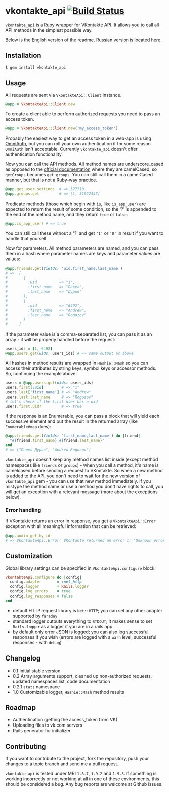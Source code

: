 # vkontakte_api [![Build Status](https://secure.travis-ci.org/7even/vkontakte_api.png)](http://travis-ci.org/7even/vkontakte_api)

`vkontakte_api` is a Ruby wrapper for VKontakte API. It allows you to call all API methods in the simplest possible way.

Below is the English version of the readme. Russian version is located [here](https://github.com/7even/vkontakte_api/blob/master/README.ru.md).

## Installation

``` bash
$ gem install vkontakte_api
```

## Usage

All requests are sent via `VkontakteApi::Client` instance.

``` ruby
@app = VkontakteApi::Client.new
```

To create a client able to perform authorized requests you need to pass an access token.

``` ruby
@app = VkontakteApi::Client.new('my_access_token')
```

Probably the easiest way to get an access token in a web-app is using [OmniAuth](https://github.com/intridea/omniauth), but you can roll your own authentication if for some reason `OmniAuth` isn't acceptable. Currently `vkontakte_api` doesn't offer authentication functionality.

Now you can call the API methods. All method names are underscore_cased as opposed to the [official documentation](http://vk.com/developers.php?oid=-17680044&p=API_Method_Description) where they are camelCased, so `getGroups` becomes `get_groups`. You can still call them in a camelCased manner, but that is not a Ruby-way practice.

``` ruby
@app.get_user_settings  # => 327710
@app.groups.get         # => [1, 31022447]
```

Predicate methods (those which begin with `is`, like `is_app_user`) are expected to return the result of some condition, so the '?' is appended to the end of the method name, and they return `true` or `false`:

``` ruby
@app.is_app_user? # => true
```

You can still call these without a '?' and get `'1'` or `'0'` in result if you want to handle that yourself.

Now for parameters. All method parameters are named, and you can pass them in a hash where parameter names are keys and parameter values are values:

``` ruby
@app.friends.get(fields: 'uid,first_name,last_name')
# =>  [
#       {
#         :uid          => "1",
#         :first_name   => "Павел",
#         :last_name    => "Дуров"
#       },
#       {
#         :uid          => "6492",
#         :first_name   => "Andrew",
#         :last_name    => "Rogozov"
#       }
#     ]
```

If the parameter value is a comma-separated list, you can pass it as an array - it will be properly handled before the request:

``` ruby
users_ids = [1, 6492]
@app.users.get(uids: users_ids) # => same output as above
```

All hashes in method results are wrapped in `Hashie::Mash` so you can access their attributes by string keys, symbol keys or accessor methods. So, continuing the example above:

``` ruby
users = @app.users.get(uids: users_ids)
users.first[:uid]        # => "1"
users.last['first_name'] # => "Andrew"
users.last.last_name     # => "Rogozov"
# let's check if the first user has a uid
users.first.uid?         # => true
```

If the response is an Enumerable, you can pass a block that will yield each successive element and put the result in the returned array (like `Enumerable#map` does):

``` ruby
@app.friends.get(fields: 'first_name,last_name') do |friend|
  "#{friend.first_name} #{friend.last_name}"
end
# => ["Павел Дуров", "Andrew Rogozov"]
```

`vkontakte_api` doesn't keep any method names list inside (except method namespaces like `friends` or `groups`) - when you call a method, it's name is camelcased before sending a request to VKontakte. So when a new method is added to the API, you don't need to wait for the new version of `vkontakte_api` gem - you can use that new method immediately. If you mistype the method name or use a method you don't have rights to call, you will get an exception with a relevant message (more about the exceptions below).

### Error handling

If VKontakte returns an error in response, you get a `VkontakteApi::Error` exception with all meaningful information that can be retrieved:

``` ruby
@app.audio.get_by_id
# => VkontakteApi::Error: VKontakte returned an error 1: 'Unknown error occured' after calling method 'audio.getById' without parameters.
```

## Customization

Global library settings can be specified in `VkontakteApi.configure` block:

``` ruby
VkontakteApi.configure do |config|
  config.adapter       = :net_http
  config.logger        = Rails.logger
  config.log_errors    = true
  config.log_responses = false
end
```

* default HTTP request library is `Net::HTTP`; you can set any other adapter supported by `faraday`
* standard logger outputs everything to `STDOUT`; it makes sense to set `Rails.logger` as a logger if you are in a rails app
* by default only error JSON is logged; you can also log successful responses if you wish (errors are logged with a `warn` level, successful responses - with `debug`)

## Changelog

* 0.1 Initial stable version
* 0.2 Array arguments support, cleaned up non-authorized requests, updated namespaces list, code documentation
* 0.2.1 `stats` namespace
* 1.0 Customizable logger, `Hashie::Mash` method results

## Roadmap

* Authentication (getting the access_token from VK)
* Uploading files to vk.com servers
* Rails generator for initializer

## Contributing

If you want to contribute to the project, fork the repository, push your changes to a topic branch and send me a pull request.

`vkontakte_api` is tested under MRI `1.8.7`, `1.9.2` and `1.9.3`. If something is working incorrectly or not working at all in one of these environments, this should be considered a bug. Any bug reports are welcome at Github issues.
